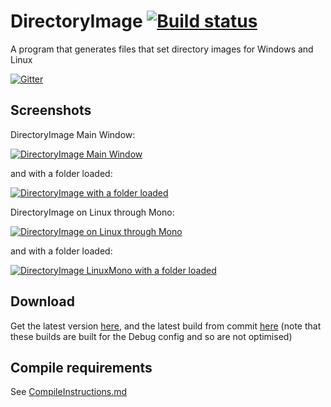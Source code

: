 # DirectoryImage [![Build status](https://ci.appveyor.com/api/projects/status/3ykcx6ojkf612tou)](https://ci.appveyor.com/project/Walkman100/directoryimage)
A program that generates files that set directory images for Windows and Linux

[![Gitter](https://badges.gitter.im/Join%20Chat.svg)](https://gitter.im/Walkman100/Walkman?utm_source=badge&utm_medium=badge&utm_campaign=pr-badge&utm_content=badge)

## Screenshots
DirectoryImage Main Window:

[![DirectoryImage Main Window][Main Window]][Main Window]

  [Main Window]: http://walkman100.github.io/images/Screenshots/My_Projects/DirectoryImage/MainWindow.png

and with a folder loaded:

[![DirectoryImage with a folder loaded][folder]][folder]

  [folder]: http://walkman100.github.io/images/Screenshots/My_Projects/DirectoryImage/MainWindowFolderLoaded.png

DirectoryImage on Linux through Mono:

[![DirectoryImage on Linux through Mono][LinuxMono]][LinuxMono]

  [LinuxMono]: http://walkman100.github.io/images/Screenshots/My_Projects/DirectoryImage/LinuxMono.png

and with a folder loaded:

[![DirectoryImage LinuxMono with a folder loaded][LinuxMono with folder]][LinuxMono with folder]

  [LinuxMono with folder]: http://walkman100.github.io/images/Screenshots/My_Projects/DirectoryImage/LinuxMonoFolderLoaded.png

## Download
Get the latest version [here](https://github.com/Walkman100/DirectoryImage/releases), and the latest build from commit
[here](https://ci.appveyor.com/project/Walkman100/DirectoryImage/build/artifacts)
(note that these builds are built for the Debug config and so are not optimised)

## Compile requirements
See [CompileInstructions.md](https://github.com/Walkman100/gists/blob/master/CompileInstructions.md)
